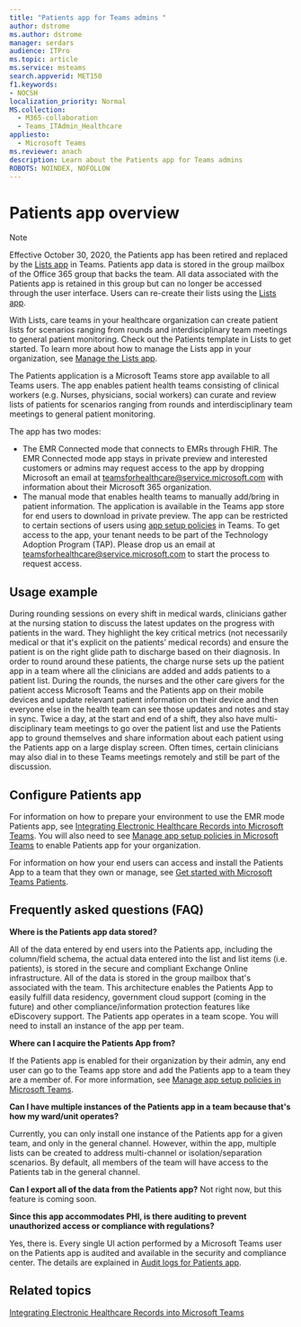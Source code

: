 ```yaml
---
title: "Patients app for Teams admins "
author: dstrome
ms.author: dstrome
manager: serdars
audience: ITPro
ms.topic: article 
ms.service: msteams 
search.appverid: MET150
f1.keywords:
- NOCSH
localization_priority: Normal
MS.collection: 
  - M365-collaboration
  - Teams_ITAdmin_Healthcare
appliesto: 
  - Microsoft Teams
ms.reviewer: anach
description: Learn about the Patients app for Teams admins
ROBOTS: NOINDEX, NOFOLLOW
---
```


# Patients app overview

> [!NOTE]
> Effective October 30, 2020, the Patients app has been retired and replaced by the [Lists app](https://support.microsoft.com/office/get-started-with-lists-in-teams-c971e46b-b36c-491b-9c35-efeddd0297db) in Teams. Patients app data is stored in the group mailbox of the Office 365 group that backs the team. All data associated with the Patients app is retained in this group but can no longer be accessed through the user interface. Users can re-create their lists using the [Lists app](https://support.microsoft.com/office/get-started-with-lists-in-teams-c971e46b-b36c-491b-9c35-efeddd0297db).
>
>With Lists, care teams in your healthcare organization can create patient lists for scenarios ranging from rounds and interdisciplinary team meetings to general patient monitoring. Check out the Patients template in Lists to get started. To learn more about how to manage the Lists app in your organization, see [Manage the Lists app](../../manage-lists-app.md).

The Patients application is a Microsoft Teams store app available to all Teams users. The app enables patient health teams consisting of clinical workers (e.g. Nurses, physicians, social workers) can curate and review lists of patients for scenarios ranging from rounds and interdisciplinary team meetings to general patient monitoring.

The app has two modes:

- The EMR Connected mode that connects to EMRs through FHIR. The EMR Connected mode app stays in private preview and interested customers or admins may request access to the app by dropping Microsoft an email at [teamsforhealthcare@service.microsoft.com](mailto:teamsforhealthcare@service.microsoft.com) with information about their Microsoft 365 organization.
- The manual mode that enables health teams to manually add/bring in patient information. The application is available in the Teams app store for end users to download in private preview. The app can be restricted to certain sections of users using [app setup policies](../../teams-app-setup-policies.md) in Teams. To get access to the app, your tenant needs to be part of the Technology Adoption Program (TAP). Please drop us an email at [teamsforhealthcare@service.microsoft.com](mailto:teamsforhealthcare@service.microsoft.com) to start the process to request access.

## Usage example

During rounding sessions on every shift in medical wards, clinicians gather at the nursing station to discuss the latest updates on the progress with patients in the ward.  They highlight the key critical metrics (not necessarily medical or that it's explicit on the patients’ medical records) and ensure the patient is on the right glide path to discharge based on their diagnosis. In order to round around these patients, the charge nurse sets up the patient app in a team where all the clinicians are added and adds patients to a patient list. During the rounds, the nurses and the other care givers for the patient access Microsoft Teams and the Patients app on their mobile devices and update relevant patient information on their device and then everyone else in the health team can see those updates and notes and stay in sync. Twice a day, at the start and end of a shift, they also have multi-disciplinary team meetings to go over the patient list and use the Patients app to ground themselves and share information about each patient using the Patients app on a large display screen. Often times, certain clinicians may also dial in to these Teams meetings remotely and still be part of the discussion.

## Configure Patients app

For information on how to prepare your environment to use the EMR mode Patients app, see [Integrating Electronic Healthcare Records into Microsoft Teams](patients-app.md). You will also need to see [Manage app setup policies in Microsoft Teams](../../teams-app-setup-policies.md) to enable Patients app for your organization.

For information on how your end users can access and install the Patients App to a team that they own or manage, see [Get started with Microsoft Teams Patients](https://support.office.com/article/get-started-with-microsoft-teams-patients-aa7daebe-706a-4a65-8ce9-b9b79233f393).

<!-- add link out to client doc, doesn't seem to be available yet, Grant is finalizing -->

## Frequently asked questions (FAQ)

**Where is the Patients app data stored?**

All of the data entered by end users into the Patients app, including the column/field schema, the actual data entered into the list and list items (i.e. patients), is stored in the secure and compliant Exchange Online infrastructure. All of the data is stored in the group mailbox that's associated with the team. This architecture enables the Patients App to easily fulfill data residency, government cloud support (coming in the future) and other compliance/information protection features like eDiscovery support. The Patients app operates in a team scope. You will need to install an instance of the app per team.

<!-- add link to eDiscovery article for the Patients app, Mark Johnson will finalize soon -->

**Where can I acquire the Patients App from?**

If the Patients app is enabled for their organization by their admin, any end user can go to the Teams app store and add the Patients app to a team they are a member of. For more information, see [Manage app setup policies in Microsoft Teams](../../teams-app-setup-policies.md).

**Can I have multiple instances of the Patients app in a team because that's how my ward/unit operates?**

Currently, you can only install one instance of the Patients app for a given team, and only in the general channel. However, within the app, multiple lists can be created to address multi-channel or isolation/separation scenarios. By default, all members of the team will have access to the Patients tab in the general channel. 

**Can I export all of the data from the Patients app?**
Not right now, but this feature is coming soon. 

**Since this app accommodates PHI, is there auditing to prevent unauthorized access or compliance with regulations?**

Yes, there is. Every single UI action performed by a Microsoft Teams user on the Patients app is audited and available in the security and compliance center. The details are explained in [Audit logs for Patients app](patients-audit.md).

## Related topics

[Integrating Electronic Healthcare Records into Microsoft Teams](patients-app.md)
